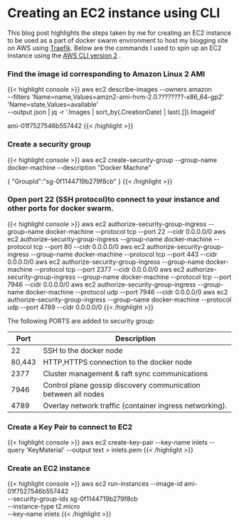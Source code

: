 # Creating an EC2 instance using CLI


This blog post highlights the steps taken by me for creating an EC2 instance to be used as a part of docker swarm environment to host my blogging site on AWS using [Traefik](https://docs.traefik.io/). Below are the commands I used to spin up an EC2 instance using the [AWS CLI version 2](https://docs.aws.amazon.com/cli/latest/userguide/install-cliv2.html) .


### Find the image id corresponding to Amazon Linux 2 AMI

{{< highlight console >}}
aws ec2 describe-images --owners amazon \
    --filters 'Name=name,Values=amzn2-ami-hvm-2.0.????????-x86_64-gp2' 'Name=state,Values=available' \
    --output json | jq -r '.Images | sort_by(.CreationDate) | last(.[]).ImageId'

ami-01f7527546b557442
{{< /highlight >}}

### Create a security group

{{< highlight console >}}
aws ec2 create-security-group --group-name docker-machine --description "Docker Machine"

{
    "GroupId":"sg-0f1144719b279f8cb"
}
{{< /highlight >}}

### Open port 22 (SSH protocol)to connect to your instance and other ports for docker swarm.

{{< highlight console >}}
aws ec2 authorize-security-group-ingress --group-name docker-machine --protocol tcp --port 22 --cidr 0.0.0.0/0
aws ec2 authorize-security-group-ingress --group-name docker-machine --protocol tcp --port 80 --cidr 0.0.0.0/0
aws ec2 authorize-security-group-ingress --group-name docker-machine --protocol tcp --port 443 --cidr 0.0.0.0/0
aws ec2 authorize-security-group-ingress --group-name docker-machine --protocol tcp --port 2377 --cidr 0.0.0.0/0
aws ec2 authorize-security-group-ingress --group-name docker-machine --protocol tcp --port 7946 --cidr 0.0.0.0/0
aws ec2 authorize-security-group-ingress --group-name docker-machine --protocol udp --port 7946 --cidr 0.0.0.0/0
aws ec2 authorize-security-group-ingress --group-name docker-machine --protocol udp --port 4789 --cidr 0.0.0.0/0
{{< /highlight >}}

The following PORTS are added to security group:

  Port                      |     Description
 ---------------------      | -------
  22                        | SSH to the docker node
  80,443                    | HTTP,HTTPS connection to the docker node
  2377                      | Cluster management & raft sync communications
  7946                      | Control plane gossip discovery communication between all nodes
  4789                      | Overlay network traffic (container ingress networking).


### Create a Key Pair to connect to EC2
{{< highlight console >}}
aws ec2 create-key-pair --key-name inlets --query 'KeyMaterial' --output text > inlets.pem
{{< /highlight >}}

### Create an EC2 instance

{{< highlight console >}}
aws ec2 run-instances --image-id ami-01f7527546b557442 \
                      --security-group-ids sg-0f1144719b279f8cb \
                      --instance-type t2.micro         \
                      --key-name inlets 
{{< /highlight >}}